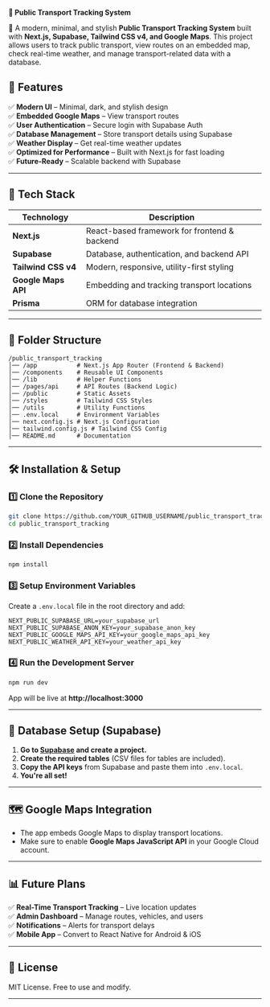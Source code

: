 **🚌 Public Transport Tracking System**  

🚀 A modern, minimal, and stylish **Public Transport Tracking System** built with **Next.js, Supabase, Tailwind CSS v4, and Google Maps**. This project allows users to track public transport, view routes on an embedded map, check real-time weather, and manage transport-related data with a database.

## **📌 Features**
✅ **Modern UI** – Minimal, dark, and stylish design  
✅ **Embedded Google Maps** – View transport routes  
✅ **User Authentication** – Secure login with Supabase Auth  
✅ **Database Management** – Store transport details using Supabase  
✅ **Weather Display** – Get real-time weather updates  
✅ **Optimized for Performance** – Built with Next.js for fast loading  
✅ **Future-Ready** – Scalable backend with Supabase  

---

## **🚀 Tech Stack**
| Technology  | Description |
|-------------|------------|
| **Next.js** | React-based framework for frontend & backend |
| **Supabase** | Database, authentication, and backend API |
| **Tailwind CSS v4** | Modern, responsive, utility-first styling |
| **Google Maps API** | Embedding and tracking transport locations |
| **Prisma** | ORM for database integration |

---

## **📂 Folder Structure**
```
/public_transport_tracking
│── /app           # Next.js App Router (Frontend & Backend)
│── /components    # Reusable UI Components
│── /lib           # Helper Functions
│── /pages/api     # API Routes (Backend Logic)
│── /public        # Static Assets
│── /styles        # Tailwind CSS Styles
│── /utils         # Utility Functions
│── .env.local     # Environment Variables
│── next.config.js # Next.js Configuration
│── tailwind.config.js # Tailwind CSS Config
│── README.md      # Documentation
```

---

## **🛠️ Installation & Setup**

### **1️⃣ Clone the Repository**
```sh
git clone https://github.com/YOUR_GITHUB_USERNAME/public_transport_tracking.git
cd public_transport_tracking
```

### **2️⃣ Install Dependencies**
```sh
npm install
```

### **3️⃣ Setup Environment Variables**
Create a `.env.local` file in the root directory and add:
```
NEXT_PUBLIC_SUPABASE_URL=your_supabase_url
NEXT_PUBLIC_SUPABASE_ANON_KEY=your_supabase_anon_key
NEXT_PUBLIC_GOOGLE_MAPS_API_KEY=your_google_maps_api_key
NEXT_PUBLIC_WEATHER_API_KEY=your_weather_api_key
```

### **4️⃣ Run the Development Server**
```sh
npm run dev
```
App will be live at **http://localhost:3000**

---

## **📡 Database Setup (Supabase)**
1. **Go to [Supabase](https://supabase.com/) and create a project.**  
2. **Create the required tables** (CSV files for tables are included).  
3. **Copy the API keys** from Supabase and paste them into `.env.local`.  
4. **You're all set!**

---

## **🗺️ Google Maps Integration**
- The app embeds Google Maps to display transport locations.  
- Make sure to enable **Google Maps JavaScript API** in your Google Cloud account.  

---

## **📊 Future Plans**
✅ **Real-Time Transport Tracking** – Live location updates  
✅ **Admin Dashboard** – Manage routes, vehicles, and users  
✅ **Notifications** – Alerts for transport delays  
✅ **Mobile App** – Convert to React Native for Android & iOS  

---

## **📜 License**
MIT License. Free to use and modify.  

---
